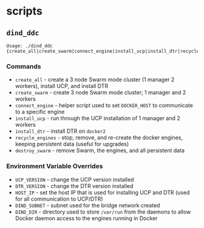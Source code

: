 scripts
=======

## `dind_ddc`

```
Usage: ./dind_ddc {create_all|create_swarm|connect_engine|install_ucp|install_dtr|recycle_engines|destroy_swarm}
```

### Commands
  * `create_all` - create a 3 node Swarm mode cluster (1 manager 2 workers), install UCP, and install DTR
  * `create_swarm` - create 3 node Swarm mode cluster; 1 manager and 2 workers
  * `connect_engine` - helper script used to set `DOCKER_HOST` to communicate to a specific engine
  * `install_ucp` - run through the UCP installation of 1 manager and 2 workers
  * `install_dtr` - install DTR on `docker2`
  * `recycle_engines` - stop, remove, and re-create the docker engines, keeping persistent data (useful for upgrades)
  * `destroy_swarm` - remove Swarm, the engines, and all persistent data

### Environment Variable Overrides
  * `UCP_VERSION` - change the UCP version installed
  * `DTR_VERSION` - change the DTR version installed
  * `HOST_IP` - set the host IP that is used for installing UCP and DTR (used for all communication to UCP/DTR)
  * `DIND_SUBNET` - subnet used for the bridge network created
  * `DIND_DIR` - directory used to store `/var/run` from the daemons to allow Docker daemon access to the engines running in Docker
